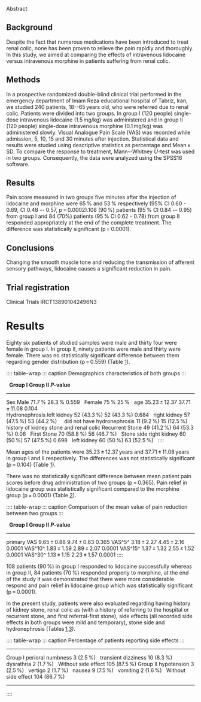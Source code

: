 Abstract

## Background

Despite the fact that numerous medications have been introduced to treat
renal colic, none has been proven to relieve the pain rapidly and
thoroughly. In this study, we aimed at comparing the effects of
intravenous lidocaine versus intravenous morphine in patients suffering
from renal colic.

## Methods

In a prospective randomized double-blind clinical trial performed in the
emergency department of Imam Reza educational hospital of Tabriz, Iran,
we studied 240 patients, 18--65 years old, who were referred due to
renal colic. Patients were divided into two groups. In group I (120
people) single-dose intravenous lidocaine (1.5 mg/kg) was administered
and in group II (120 people) single-dose intravenous morphine
(0.1 mg/kg) was administered slowly. Visual Analogue Pain Scale (VAS)
was recorded while admission, 5, 10, 15 and 30 minutes after injection.
Statistical data and results were studied using descriptive statistics
as percentage and Mean ± SD. To compare the response to treatment,
Mann--Whitney *U*-test was used in two groups. Consequently, the data
were analyzed using the SPSS16 software.

## Results

Pain score measured in two groups five minutes after the injection of
lidocaine and morphine were 65 % and 53 % respectively (95% CI 0.60 -
0.69, CI 0.48 -- 0.57, p = 0.0002).108 (90 %) patients (95 % CI 0.84 --
0.95) from group I and 84 (70%) patients (95 % CI 0.62 - 0.78) from
group II responded appropriately at the end of the complete treatment.
The difference was statistically significant (p = 0.0001).

## Conclusions

Changing the smooth muscle tone and reducing the transmission of
afferent sensory pathways, lidocaine causes a significant reduction in
pain.

## Trial registration

Clinical Trials IRCT138901042496N3

# Results

Eighty six patients of studied samples were male and thirty four were
female in group I. In group II, ninety patients were male and thirty
were female. There was no statistically significant difference between
them regarding gender distribution (p = 0.559) (Table [1](#)).

:::: table-wrap
::: caption
Demographics characteristics of both groups
:::

                                            **Group I**                   **Group II**    ***P*-value**   
  ----------------------------------------- ----------------------------- --------------- --------------- -------
  Sex                                       Male                          71.7 %          28.3 %          0.559
                                            Female                        75 %            25 %             
  age                                       35.23 ± 12.37                 37.71 ± 11.08   0.104           
  Hydronephrosis                            left kidney                   52 (43.3 %)     52 (43.3 %)     0.684
                                            right kidney                  57 (47.5 %)     53 (44.2 %)      
                                            did not have hydronephrosis   11 (9.2 %)      15 (12.5 %)      
  history of kidney stone and renal colic   Recurrent Stone               49 (41.2 %)     64 (53.3 %)     0.06
                                            First Stone                   70 (58.8 %)     56 (46.7 %)      
  Stone side                                right kidney                  60 (50 %)       57 (47.5 %)     0.698
                                            left kidney                   60 (50 %)       63 (52.5 %)      
::::

Mean ages of the patients were 35.23 ± 12.37 years and
37.71 ± 11.08 years in group I and II respectively. The differences was
not statistically significant (p = 0.104) (Table [1](#)).

There was no statistically significant difference between mean patient
pain scores before drug administration of two groups (p = 0.365). Pain
relief in lidocaine group was statistically significant compared to the
morphine group (p = 0.0001) (Table [2](#)).

:::: table-wrap
::: caption
Comparison of the mean value of pain reduction between two groups
:::

                **Group I**   **Group II**   ***P*-value**
  ------------- ------------- -------------- ---------------
  primary VAS   9.65 ± 0.88   9.74 ± 0.63    0.365
  VAS^5^        3.18 ± 2.27   4.45 ± 2.16    0.0001
  VAS^10^       1.83 ± 1.59   2.89 ± 2.07    0.0001
  VAS^15^       1.37 ± 1.32   2.55 ± 1.52    0.0001
  VAS^30^       1.13 ± 1.15   2.23 ± 1.57    0.0001
::::

108 patients (90 %) in group I responded to lidocaine successfully
whereas in group II, 84 patients (70 %) responded properly to morphine,
at the end of the study it was demonstrated that there were more
considerable respond and pain relief in lidocaine group which was
statistically significant (p = 0.0001).

In the present study, patients were also evaluated regarding having
history of kidney stone, renal colic as (with a history of referring to
the hospital or recurrent stone, and first referral-first stone), side
effects (all recorded side effects in both groups were mild and
temporary), stone side and hydronephrosis (Tables [1](#),[3](#)).

:::: table-wrap
::: caption
Percentage of patients reporting side effects
:::

  ---------- --------------------- --------------
  Group I    perioral numbness     3 (2.5 %)
             transient dizziness   10 (8.3 %)
             dysrathria            2 (1.7 %)
             Without side effect   105 (87.5 %)
  Group II   hypotension           3 (2.5 %)
             vertigo               2 (1.7 %)
             nausea                9 (7.5 %)
             vomiting              2 (1.6 %)
             Without side effect   104 (86.7 %)
  ---------- --------------------- --------------
::::
